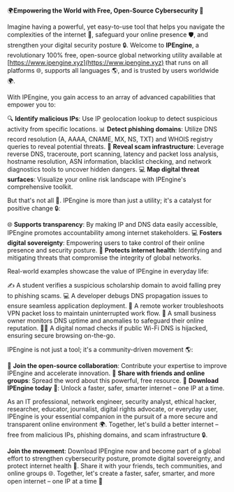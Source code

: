 🌍**Empowering the World with Free, Open-Source Cybersecurity 🔐**

Imagine having a powerful, yet easy-to-use tool that helps you navigate the complexities of the internet 📡, safeguard your online presence 🛡️, and strengthen your digital security posture 🔒. Welcome to **IPEngine**, a revolutionary 100% free, open-source global networking utility available at [https://www.ipengine.xyz](https://www.ipengine.xyz) that runs on all platforms 🌐, supports all languages 🌎, and is trusted by users worldwide 🌍.

With IPEngine, you gain access to an array of advanced capabilities that empower you to:

🔍 **Identify malicious IPs**: Use IP geolocation lookup to detect suspicious activity from specific locations.
📊 **Detect phishing domains**: Utilize DNS record resolution (A, AAAA, CNAME, MX, NS, TXT) and WHOIS registry queries to reveal potential threats.
🚀 **Reveal scam infrastructure**: Leverage reverse DNS, traceroute, port scanning, latency and packet loss analysis, hostname resolution, ASN information, blacklist checking, and network diagnostics tools to uncover hidden dangers.
💻 **Map digital threat surfaces**: Visualize your online risk landscape with IPEngine's comprehensive toolkit.

But that's not all 🤔. IPEngine is more than just a utility; it's a catalyst for positive change 🔒:

🌐 **Supports transparency**: By making IP and DNS data easily accessible, IPEngine promotes accountability among internet stakeholders.
💻 **Fosters digital sovereignty**: Empowering users to take control of their online presence and security posture.
📡 **Protects internet health**: Identifying and mitigating threats that compromise the integrity of global networks.

Real-world examples showcase the value of IPEngine in everyday life:

✍️ A student verifies a suspicious scholarship domain to avoid falling prey to phishing scams.
💻 A developer debugs DNS propagation issues to ensure seamless application deployment.
🏢 A remote worker troubleshoots VPN packet loss to maintain uninterrupted work flow.
🚀 A small business owner monitors DNS uptime and anomalies to safeguard their online reputation.
👩‍💻 A digital nomad checks if public Wi-Fi DNS is hijacked, ensuring secure browsing on-the-go.

IPEngine is not just a tool; it's a community-driven movement 🌎:

💬 **Join the open-source collaboration**: Contribute your expertise to improve IPEngine and accelerate innovation.
👥 **Share with friends and online groups**: Spread the word about this powerful, free resource.
📢 **Download IPEngine today** 🚀: Unlock a faster, safer, smarter internet – one IP at a time.

As an IT professional, network engineer, security analyst, ethical hacker, researcher, educator, journalist, digital rights advocate, or everyday user, IPEngine is your essential companion in the pursuit of a more secure and transparent online environment 🌍. Together, let's build a better internet – free from malicious IPs, phishing domains, and scam infrastructure 🔒.

**Join the movement**: Download IPEngine now and become part of a global effort to strengthen cybersecurity posture, promote digital sovereignty, and protect internet health 🔗. Share it with your friends, tech communities, and online groups 🌐. Together, let's create a faster, safer, smarter, and more open internet – one IP at a time 🚀